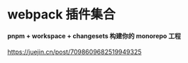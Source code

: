 # webpack 插件集合

#### pnpm + workspace + changesets 构建你的 monorepo 工程
https://juejin.cn/post/7098609682519949325
